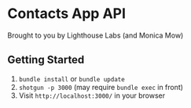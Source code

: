 Contacts App API
=============

Brought to you by Lighthouse Labs 
(and Monica Mow)

## Getting Started

1. `bundle install` or `bundle update`
2. `shotgun -p 3000` (may require `bundle exec` in front)
3. Visit `http://localhost:3000/` in your browser
